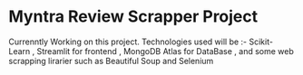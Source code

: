 # Myntra Review Scrapper Project

Currenntly Working on this project.
Technologies used will be :- Scikit-Learn , Streamlit for frontend , MongoDB Atlas for DataBase , and some web scrapping lirarier such as Beautiful Soup and Selenium